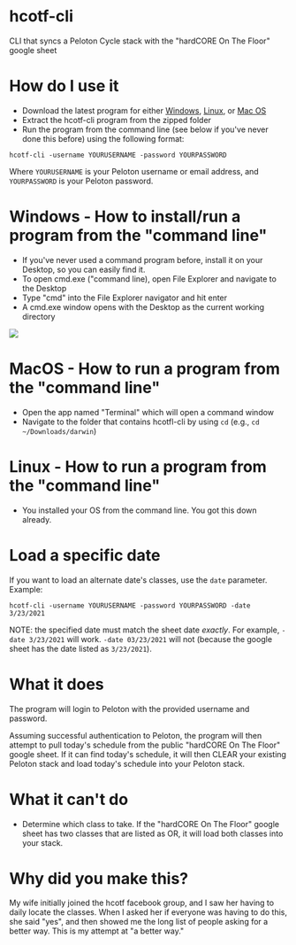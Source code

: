 # hcotf-cli

CLI that syncs a Peloton Cycle stack with the "hardCORE On The Floor" google sheet

# How do I use it

- Download the latest program for either
  [Windows](https://github.com/caesarshift/hcotf-cli/releases/download/v0.2/windows.zip), [Linux](https://github.com/caesarshift/hcotf-cli/releases/download/v0.2/linux.zip), or [Mac OS](https://github.com/caesarshift/hcotf-cli/releases/download/v0.2/darwin.zip)
- Extract the hcotf-cli program from the zipped folder
- Run the program from the command line (see below if you've never done this before) using the following format:

`hcotf-cli -username YOURUSERNAME -password YOURPASSWORD`

Where `YOURUSERNAME` is your Peloton username or email address, and `YOURPASSWORD` is your Peloton
password.

# Windows - How to install/run a program from the "command line"

- If you've never used a command program before, install it on your Desktop, so you can easily find
  it.
- To open cmd.exe ("command line), open File Explorer and navigate to the Desktop
- Type "cmd" into the File Explorer navigator and hit enter
- A cmd.exe window opens with the Desktop as the current working directory

![](hcotf-cli-windows-help.gif)

# MacOS - How to run a program from the "command line"

- Open the app named "Terminal" which will open a command window
- Navigate to the folder that contains hcotfl-cli by using `cd` (e.g., `cd ~/Downloads/darwin`)

# Linux - How to run a program from the "command line"

- You installed your OS from the command line. You got this down already.

# Load a specific date

If you want to load an alternate date's classes, use the `date` parameter. Example:

`hcotf-cli -username YOURUSERNAME -password YOURPASSWORD -date 3/23/2021`

NOTE: the specified date must match the sheet date _exactly_. For example, `-date 3/23/2021` will
work. `-date 03/23/2021` will not (because the google sheet has the date listed as `3/23/2021`).

# What it does

The program will login to Peloton with the provided username and password.

Assuming successful authentication to Peloton, the program will then attempt to pull today's
schedule from the public "hardCORE On The Floor" google sheet. If it can find today's schedule, it
will then CLEAR your existing Peloton stack and load today's schedule into your Peloton stack.

# What it can't do

- Determine which class to take. If the "hardCORE On The Floor" google sheet has two classes that
are listed as OR, it will load both classes into your stack.

# Why did you make this?

My wife initially joined the hcotf facebook group, and I saw her having to daily locate the classes.
When I asked her if everyone was having to do this, she said "yes", and then showed me the long list
of people asking for a better way. This is my attempt at "a better way."
